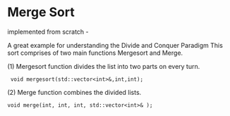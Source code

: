 # Merge Sort 

implemented from scratch -

A great example for understanding the Divide and Conquer Paradigm 
This sort comprises of two main functions Mergesort and Merge.

 (1) Mergesort function divides the list into two parts on every turn.
      
     void mergesort(std::vector<int>&,int,int);

 (2) Merge function combines the divided lists.

    void merge(int, int, int, std::vector<int>& );
